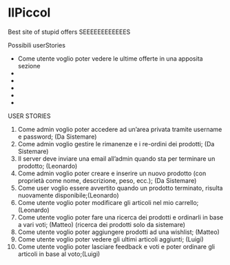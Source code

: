 # IlPiccol
Best site of stupid offers
 SEEEEEEEEEEEES

 Possibili userStories
 - Come utente voglio poter vedere le ultime offerte in una apposita sezione
 - 
 - 
 - 
 - 
 - 
 USER STORIES
 1) Come admin voglio poter accedere ad un’area privata tramite username e password; (Da Sistemare)
 2) Come admin voglio gestire le rimanenze e i re-ordini dei prodotti; (Da Sistemare)
 3) Il server deve inviare una email all’admin quando sta per terminare un prodotto; (Leonardo)
 4) Come admin voglio poter creare e inserire un nuovo prodotto (con proprietà come nome, descrizione, peso, ecc.); (Da Sistemare)
 5) Come user voglio essere avvertito quando un prodotto terminato, risulta nuovamente disponibile;(Leonardo)
 6) Come utente voglio poter modificare gli articoli nel mio carrello; (Leonardo)
 7) Come utente voglio poter fare una ricerca dei prodotti e ordinarli in base a vari voti; (Matteo) (ricerca dei prodotti solo da sistemare)
 8) Come utente voglio poter aggiungere prodotti ad una wishlist; (Matteo)
 9) Come utente voglio poter vedere gli ultimi articoli aggiunti; (Luigi)
 10) Come utente voglio poter lasciare feedback e voti e poter ordinare gli articoli in base al voto;(Luigi)
